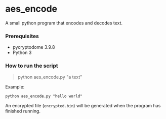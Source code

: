 # aes_encode

A small python program that encodes and decodes text.

### Prerequisites

- pycryptodome 3.9.8
- Python 3

### How to run the script

> python aes_encode.py "a text"

Example:
```
python aes_encode.py "hello world"
```
An encrypted file (`encrypted.bin`) will be generated
when the program has finished running.

